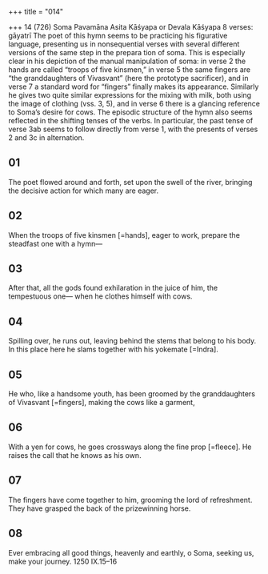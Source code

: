+++
title = "014"

+++
14 (726)
Soma Pavamāna
Asita Kāśyapa or Devala Kāśyapa
8 verses: gāyatrī
The poet of this hymn seems to be practicing his figurative language, presenting us in  nonsequential verses with several different versions of the same step in the prepara tion of soma. This is especially clear in his depiction of the manual manipulation of  soma: in verse 2 the hands are called “troops of five kinsmen,” in verse 5 the same  fingers are “the granddaughters of Vivasvant” (here the prototype sacrificer), and  in verse 7 a standard word for “fingers” finally makes its appearance. Similarly he  gives two quite similar expressions for the mixing with milk, both using the image  of clothing (vss. 3, 5), and in verse 6 there is a glancing reference to Soma’s desire  for cows.
The episodic structure of the hymn also seems reflected in the shifting tenses of  the verbs. In particular, the past tense of verse 3ab seems to follow directly from  verse 1, with the presents of verses 2 and 3c in alternation.
## 01
The poet flowed around and forth, set upon the swell of the river,
bringing the decisive action for which many are eager.
## 02
When the troops of five kinsmen [=hands], eager to work,
prepare the steadfast one with a hymn—
## 03
After that, all the gods found exhilaration in the juice of him, the  tempestuous one—
when he clothes himself with cows.
## 04
Spilling over, he runs out, leaving behind the stems that belong to  his body.
In this place here he slams together with his yokemate [=Indra].
## 05
He who, like a handsome youth, has been groomed by the
granddaughters of Vivasvant [=fingers],
making the cows like a garment,
## 06
With a yen for cows, he goes crossways along the fine prop [=fleece]. He raises the call that he knows as his own.
## 07
The fingers have come together to him, grooming the lord of
refreshment.
They have grasped the back of the prizewinning horse.
## 08
Ever embracing all good things, heavenly and earthly, o Soma,
seeking us, make your journey.
1250 IX.15–16